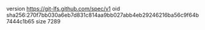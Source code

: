 version https://git-lfs.github.com/spec/v1
oid sha256:270f7bb030a6eb7d831c814aa9bb027abb4eb29246216ba56c9f64b7444c1b65
size 7289

